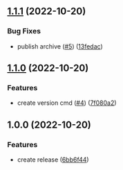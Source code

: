 ## [1.1.1](https://github.com/victorsalaun/ohmyflux/compare/v1.1.0...v1.1.1) (2022-10-20)


### Bug Fixes

* publish archive ([#5](https://github.com/victorsalaun/ohmyflux/issues/5)) ([13fedac](https://github.com/victorsalaun/ohmyflux/commit/13fedac541dc685e2d22f981436b61755ab48791))

## [1.1.0](https://github.com/victorsalaun/ohmyflux/compare/v1.0.0...v1.1.0) (2022-10-20)


### Features

* create version cmd ([#4](https://github.com/victorsalaun/ohmyflux/issues/4)) ([7f080a2](https://github.com/victorsalaun/ohmyflux/commit/7f080a2d2a84f73734799b79874b073a63748620))

## 1.0.0 (2022-10-20)


### Features

* create release ([6bb6f44](https://github.com/victorsalaun/ohmyflux/commit/6bb6f44add5021cde89eea4c90989dc1faf01d67))
